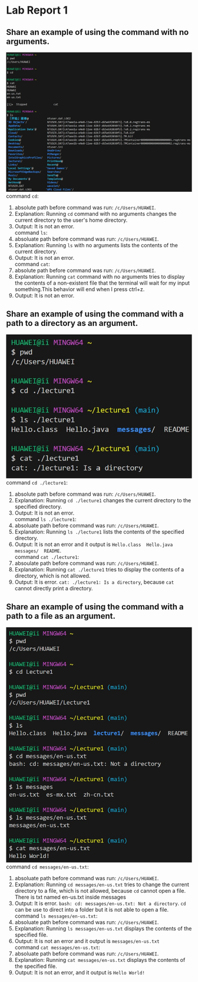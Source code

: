 # Lab Report 1
## Share an example of using the command with no arguments.
![image](noarguments.jpg)<br>
command `cd`: <br>
1. absolute path before command was run: `/c/Users/HUAWEI`.<br>
2. Explanation: Running `cd` command with no arguments changes the current directory to the user's home directory.<br>
3. Output: It is not an error.<br>
command `ls`:<br>
1. absoluate path before command was run: `/c/Users/HUAWEI`.<br>
2. Explanation: Running `ls` with no arguments lists the contents of the current directory.<br>
3. Output: It is not an error.<br>
command `cat`:<br>
1. absolute path before command was run: `/c/Users/HUAWEI`.<br>
2. Explanation: Running `cat` command with no arguments tries to display the contents of a non-existent file that the terminal will wait for my input something.This behavior will end when I press ctrl+z.<br>
3. Output: It is not an error.<br>
## Share an example of using the command with a path to a directory as an argument.
![image](directory.jpg)<br>
command `cd ./lecture1`:<br>
1. absolute path before command was run: `/c/Users/HUAWEI`.<br>
2. Explanation: Running `cd ./lecture1` changes the current directory to the specified directory.<br>
3. Output: It is not an error.<br>
command `ls ./lecture1`:<br>
1. absoluate path before command was run: `/c/Users/HUAWEI`.<br>
2. Explanation: Running `ls ./lecture1` lists the contents of the specified directory.<br>
3. Output: It is not an error and it output is `Hello.class  Hello.java  messages/  README`.<br>
command `cat ./lecture1`:<br>
1. absoulate path before command was run: `/c/Users/HUAWEI`.<br>
2. Explanation: Running `cat ./lecture1` tries to display the contents of a directory, which is not allowed.<br>
3. Output: It is error. `cat: ./lecture1: Is a directory`, because `cat` cannot directly print a directory.<br>
## Share an example of using the command with a path to a file as an argument.
![image](files.jpg)<br>
command `cd messages/en-us.txt`:<br>
1. absoluate path before command was run: `/c/Users/HUAWEI`.<br>
2. Explanation: Running `cd messages/en-us.txt` tries to change the current directory to a file, which is not allowed, because `cd` cannot open a file. There is txt named en-us.txt inside messages<br>
3. Output: It is error. `bash: cd: messages/en-us.txt: Not a directory`. `cd` can be use to direct into a folder but it is not able to open a file.<br>
command `ls messages/en-us.txt`:<br>
1. absoluate path before command was run: `/c/Users/HUAWEI`.<br>
2. Explanation: Running `ls messages/en-us.txt` displays the contents of the specified file.<br>
3. Output: It is not an error and it output is `messages/en-us.txt`<br>
command `cat messages/en-us.txt`:<br>
1. absoluate path before command was run: `/c/Users/HUAWEI`.<br>
2. Explanation: Running `cat messages/en-us.txt` displays the contents of the specified file.<br>
3. Output: It is not an error, and it output is `Hello World!` 

